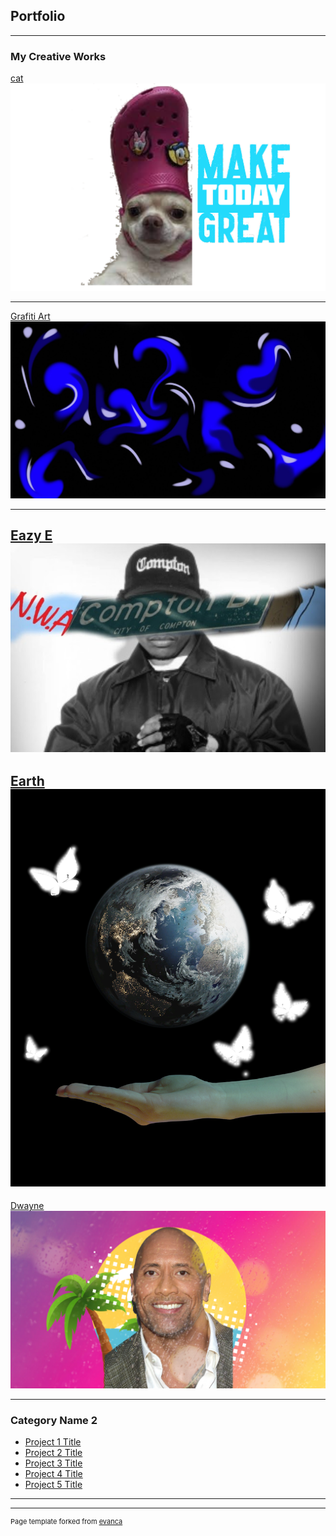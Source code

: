 ## Portfolio

---

### My Creative Works 

[cat](/sample_page)
<img src="images/dog.jpg?raw=true"/>

---
[Grafiti Art](/pdf/sample_presentation.pdf)
<img src="images/art.jpg?raw=true"/>

---
[Eazy E](http://example.com/)
<img src="images/e.jpg?raw=true"/>
---
[Earth](http://example.com/)
<img src="images/earth.jpg?raw=true"/>
---
[Dwayne](http://example.com/)
<img src="images/rock.jpg?raw=true"/>



---

### Category Name 2

- [Project 1 Title](http://example.com/)
- [Project 2 Title](http://example.com/)
- [Project 3 Title](http://example.com/)
- [Project 4 Title](http://example.com/)
- [Project 5 Title](http://example.com/)

---




---
<p style="font-size:11px">Page template forked from <a href="https://github.com/evanca/quick-portfolio">evanca</a></p>
<!-- Remove above link if you don't want to attibute -->
